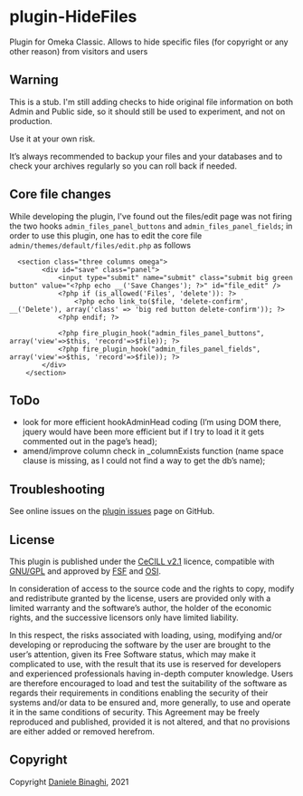 # plugin-HideFiles
Plugin for Omeka Classic. Allows to hide specific files (for copyright or any other reason) from visitors and users

## Warning
This is a stub. I'm still adding checks to hide original file information on both Admin and Public side, so it should still be used to experiment, and not on production. 

Use it at your own risk.

It’s always recommended to backup your files and your databases and to check your archives regularly so you can roll back if needed.

## Core file changes
While developing the plugin, I've found out the files/edit page was not firing the two hooks `admin_files_panel_buttons` and `admin_files_panel_fields`; in order to use this plugin, one has to edit the core file `admin/themes/default/files/edit.php` as follows
  
```
  <section class="three columns omega">
        <div id="save" class="panel">
            <input type="submit" name="submit" class="submit big green button" value="<?php echo __('Save Changes'); ?>" id="file_edit" /> 
            <?php if (is_allowed('Files', 'delete')): ?>
                <?php echo link_to($file, 'delete-confirm', __('Delete'), array('class' => 'big red button delete-confirm')); ?>
            <?php endif; ?>
            
            <?php fire_plugin_hook("admin_files_panel_buttons", array('view'=>$this, 'record'=>$file)); ?>
            <?php fire_plugin_hook("admin_files_panel_fields", array('view'=>$this, 'record'=>$file)); ?>
        </div>
    </section>
```

## ToDo
- look for more efficient hookAdminHead coding (I’m using DOM there, jquery would have been more efficient but if I try to load it it gets commented out in the page’s head);
- amend/improve column check in _columnExists function (name space clause is missing, as I could not find a way to get the db’s name);

## Troubleshooting
See online issues on the <a href="https://github.com/DBinaghi/plugin-HideFiles/issues" target="_blank">plugin issues</a> page on GitHub.

## License
This plugin is published under the <a href="https://www.cecill.info/licences/Licence_CeCILL_V2.1-en.html" target="_blank">CeCILL v2.1</a> licence, compatible with <a href="https://www.gnu.org/licenses/gpl-3.0.html" target="_blank">GNU/GPL</a> and approved by <a href="https://www.fsf.org/" target="_blank">FSF</a> and <a href="http://opensource.org/" target="_blank">OSI</a>.

In consideration of access to the source code and the rights to copy, modify and redistribute granted by the license, users are provided only with a limited warranty and the software’s author, the holder of the economic rights, and the successive licensors only have limited liability.

In this respect, the risks associated with loading, using, modifying and/or developing or reproducing the software by the user are brought to the user’s attention, given its Free Software status, which may make it complicated to use, with the result that its use is reserved for developers and experienced professionals having in-depth computer knowledge. Users are therefore encouraged to load and test the suitability of the software as regards their requirements in conditions enabling the security of their systems and/or data to be ensured and, more generally, to use and operate it in the same conditions of security. This Agreement may be freely reproduced and published, provided it is not altered, and that no provisions are either added or removed herefrom.

## Copyright
Copyright <a href="https://github.com/DBinaghi">Daniele Binaghi</a>, 2021
